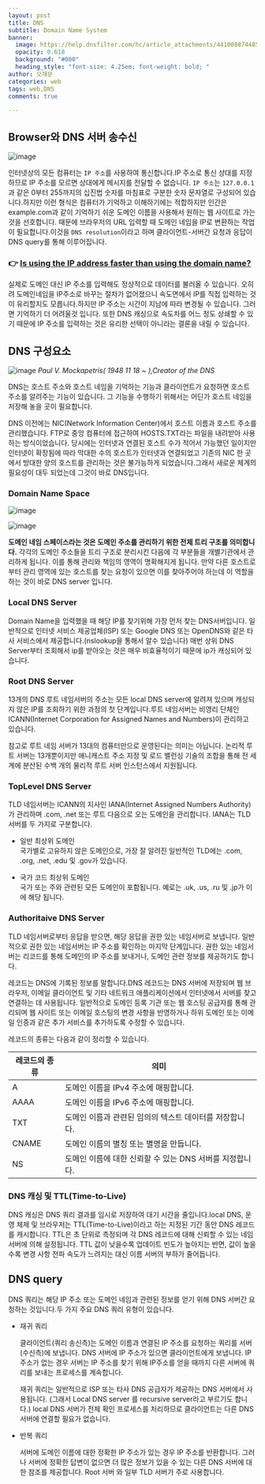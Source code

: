 ```yaml
---
layout: post
title: DNS
subtitle: Domain Name System 
banner:
  image: https://help.dnsfilter.com/hc/article_attachments/4410088744851/DoT_or_DoH_Blog_07162020_AuthoritativeDNS__3_.png
  opacity: 0.618
  background: "#000"
  heading_style: "font-size: 4.25em; font-weight: bold; "
author: 오재문
categories: web
tags: web,DNS
comments: true

---
```


## Browser와 DNS 서버 송수신

![image](https://user-images.githubusercontent.com/51963264/225961688-67077197-5385-4e68-ae25-644b579ab969.png)

인터넷상의 모든 컴퓨터는 `IP 주소`를 사용하여 통신합니다.IP 주소로 통신 상대를 지정하므로 IP 주소를 모르면 상대에게 메시지를 전달할 수 없습니다. `IP 주소`는 `127.0.0.1`과 같은 0부터 255까지의 십진법 숫자를 마침표로 구분한 숫자 문자열로 구성되어 있습니다.하지만 이런 형식은 컴퓨터가 기억하고 이해하기에는 적합하지만 인간은 example.com과 같이 기억하기 쉬운 도메인 이름을 사용해서 원하는 웹 사이트로 가는 것을 선호합니다. 때문에 브라우저의 URL 입력할 때 도메인 네임을 IP로 변환하는 작업이 필요합니다.이것을 `DNS resolution`이라고 하며 클라이언트-서버간 요청과 응답이 DNS query를 통해 이루어집니다.

### 👉 [Is using the IP address faster than using the domain name?](https://stackoverflow.com/questions/15964050/is-using-the-ip-address-faster-than-using-the-domain-name)


실제로 도메인 대신 IP 주소를 입력해도 정상적으로 데이터를 불러올 수 있습니다. 오히려 도메인네임을 IP주소로 바꾸는 절차가 없어졌으니 속도면에서 IP를 직접 입력하는 것이 유리할지도 모릅니다.하지만 IP 주소는 시간이 지남에 따라 변경될 수 있습니다. 그러면 기억하기 더 어려울것 입니다. 또한 DNS 캐싱으로 속도차를 어느 정도 상쇄할 수 있기 때문에 IP 주소를 입력하는 것은 유리한 선택이 아니라는 결론을 내릴 수 있습니다.

## DNS 구성요소

![image](https://user-images.githubusercontent.com/51963264/226100992-86284fe4-c261-4561-b38a-4e9e64375155.png)
*Paul V. Mockapetris( 1948 11 18 ~ ),Creator of the DNS* 

DNS는 호스트 주소와 호스트 네임을 기억하는 기능과 클라이언트가 요청하면 호스트 주소를 알려주는 기능이 있습니다. 그 기능을 수행하기 위해서는 어딘가 호스트 네임을 저장해 놓을 곳이 필요합니다. 

DNS 이전에는 NIC(Network Information Center)에서 호스트 이름과 호스트 주소를 관리했습니다. FTP로 중앙 컴퓨터에 접근하여 HOSTS.TXT라는 파일을 내려받아 사용하는 방식이었습니다. 당시에는 인터넷과 연결된 호스트 수가 적어서 가능했던 일이지만 인터넷이 확장됨에 따라 막대한 수의 호스트가 인터넷과 연결되었고 기존의 NIC 한 곳에서 방대한 양의 호스트를 관리하는 것은 불가능하게 되었습니다.그래서 새로운 체계의 필요성이 대두 되었는데 그것이 바로 DNS입니다. 

### Domain Name Space

![image](https://user-images.githubusercontent.com/51963264/224588647-9be0b327-019c-4ac7-b710-f185731391ee.png)

![image](https://user-images.githubusercontent.com/51963264/226118518-af605ff6-0487-4da8-a2b2-436e675a2371.png)

**도메인 네임 스페이스라는 것은 도메인 주소를 관리하기 위한 전체 트리 구조를 의미합니다.** 각각의 도메인 주소들을 트리 구조로 분리시킨 다음에 각 부분들을 개별기관에서 관리하게 됩니다. 이를 통해 관리와 책임의 영역이 명확해지게 됩니다. 만약 다른 호스트로 부터 관리 영역에 있는 호스트를 찾는 요청이 있으면 이를 찾아주어야 하는데 이 역할을 하는 것이 바로 DNS server 입니다.

### Local DNS Server

Domain Name을 입력했을 때 해당 IP를 찾기위해 가장 먼저 찾는 DNS서버입니다. 일반적으로 인터넷 서비스 제공업체(ISP) 또는 Google DNS 또는 OpenDNS와 같은 타사 서비스에서 제공합니다.(nslookup을 통해서 알수 있습니다) 매번 상위 DNS Server부터 조회해서 ip를 받아오는 것은 매우 비효율적이기 때문에 ip가 캐싱되어 있습니다.

### Root DNS Server

13개의 DNS 루트 네임서버의 주소는 모든 local DNS server에 알려져 있으며 캐싱되지 않은 IP를 조회하기 위한 과정의 첫 단계입니다.루트 네임서버는 비영리 단체인 ICANN(Internet Corporation for Assigned Names and Numbers)이 관리하고 있습니다.

참고로 루트 네임 서버가 13대의 컴퓨터만으로 운영된다는 의미는 아닙니다. 논리적 루트 서버는 13개뿐이지만 애니캐스트 주소 지정 및 로드 밸런싱 기술의 조합을 통해 전 세계에 분산된 수백 개의 물리적 루트 서버 인스턴스에서 지원됩니다. 

### TopLevel DNS Server

TLD 네임서버는 ICANN의 지사인 IANA(Internet Assigned Numbers Authority)가 관리하며 .com, .net 또는 루트 다음으로 오는 도메인을 관리합니다. IANA는 TLD 서버를 두 가지로 구분합니다.

- 일반 최상위 도메인    
국가별로 고유하지 않은 도메인으로, 가장 잘 알려진 일반적인 TLD에는 .com, .org, .net, .edu 및 .gov가 있습니다.

- 국가 코드 최상위 도메인    
 국가 또는 주와 관련된 모든 도메인이 포함됩니다. 예로는 .uk, .us, .ru 및 .jp가 이에 해당 됩니다.

### Authoritaive DNS Server

TLD 네임서버로부터 응답을 받으면, 해당 응답을 권한 있는 네임서버로 보냅니다. 일반적으로 권한 있는 네임서버는 IP 주소를 확인하는 마지막 단계입니다. 권한 있는 네임서버는 리코드를 통해 도메인의 IP 주소를 보내거나, 도메인 관련 정보를 제공하기도 합니다.

레코드는 DNS에 기록된 정보를 말합니다.DNS 레코드는 DNS 서버에 저장되며 웹 브라우저, 이메일 클라이언트 및 기타 네트워크 애플리케이션에서 인터넷에서 서버를 찾고 연결하는 데 사용됩니다. 일반적으로 도메인 등록 기관 또는 웹 호스팅 공급자를 통해 관리되며 웹 사이트 또는 이메일 호스팅의 변경 사항을 반영하거나 하위 도메인 또는 이메일 인증과 같은 추가 서비스를 추가하도록 수정할 수 있습니다.

레코드의 종류는 다음과 같이 정리할 수 있습니다.

|레코드의 종류|의미|
|----|---|
|A   | 도메인 이름을 IPv4 주소에 매핑합니다.|
|AAAA| 도메인 이름을 IPv6 주소에 매핑합니다.|
|TXT | 도메인 이름과 관련된 임의의 텍스트 데이터를 저장합니다.|
|CNAME| 도메인 이름의 별칭 또는 별명을 만듭니다.|
|NS|도메인 이름에 대한 신뢰할 수 있는 DNS 서버를 지정합니다.|

### DNS 캐싱 및 TTL(Time-to-Live)

DNS 캐싱은 DNS 쿼리 결과를 임시로 저장하여 대기 시간을 줄입니다.local DNS, 운영 체제 및 브라우저는 TTL(Time-to-Live)이라고 하는 지정된 기간 동안 DNS 레코드를 캐시합니다. TTL은 초 단위로 측정되며 각 DNS 레코드에 대해 신뢰할 수 있는 네임서버에 의해 설정됩니다. TTL 값이 낮을수록 업데이트 빈도가 높아지는 반면, 값이 높을수록 변경 사항 전파 속도가 느려지는 대신 이름 서버의 부하가 줄어듭니다.

## DNS query

DNS 쿼리는 해당 IP 주소 또는 도메인 네임과 관련된 정보를 얻기 위해 DNS 서버간 요청하는 것입니다.두 가지 주요 DNS 쿼리 유형이 있습니다.

- 재귀 쿼리   

  클라이언트(쿼리 송신측)는 도메인 이름과 연결된 IP 주소를 요청하는 쿼리를 서버(수신측)에 보냅니다. DNS 서버에 IP 주소가 있으면 클라이언트에게 보냅니다. IP주소가 없는 경우 서버는 IP 주소를 찾기 위해 IP주소를 얻을 때까지 다른 서버에 쿼리를 보내는 프로세스를 계속합니다.

  재귀 쿼리는 일반적으로 ISP 또는 타사 DNS 공급자가 제공하는 DNS 서버에서 사용됩니다. (그래서 Local DNS server 를 recursive server라고 부르기도 합니다.) local DNS 서버가 전체 확인 프로세스를 처리하므로 클라이언트는 다른 DNS 서버에 연결할 필요가 없습니다. 

- 반복 쿼리   

  서버에 도메인 이름에 대한 정확한 IP 주소가 있는 경우 IP 주소를 반환합니다. 그러나 서버에 정확한 답변이 없으면 더 많은 정보가 있을 수 있는 다른 DNS 서버에 대한 참조를 제공합니다. Root 서버 와 일부 TLD 서버가 주로 사용합니다.
